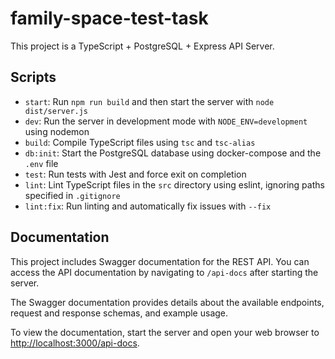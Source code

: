 # family-space-test-task

This project is a TypeScript + PostgreSQL + Express API Server.

## Scripts
- `start`: Run `npm run build` and then start the server with `node dist/server.js`
- `dev`: Run the server in development mode with `NODE_ENV=development` using nodemon
- `build`: Compile TypeScript files using `tsc` and `tsc-alias`
- `db:init`: Start the PostgreSQL database using docker-compose and the `.env` file
- `test`: Run tests with Jest and force exit on completion
- `lint`: Lint TypeScript files in the `src` directory using eslint, ignoring paths specified in `.gitignore`
- `lint:fix`: Run linting and automatically fix issues with `--fix`

## Documentation

This project includes Swagger documentation for the REST API. You can access the API documentation by navigating to `/api-docs` after starting the server.

The Swagger documentation provides details about the available endpoints, request and response schemas, and example usage.

To view the documentation, start the server and open your web browser to [http://localhost:3000/api-docs](http://localhost:3000/api-docs).